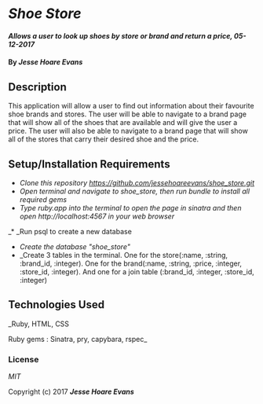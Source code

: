# _Shoe Store_

#### _Allows a user to look up shoes by store or brand and return a price, 05-12-2017_

#### By _Jesse Hoare Evans_

## Description

This application will allow a user to find out information about their favourite shoe brands and stores. The user will be able to navigate to a brand page that will show all of the shoes that are available and will give the user a price. The user will also be able to navigate to a brand page that will show all of the stores that carry their desired shoe and the price. 

## Setup/Installation Requirements

* _Clone this repository https://github.com/jessehoareevans/shoe_store.git_
* _Open terminal and navigate to shoe_store, then run bundle to install all required gems_
* _Type ruby.app into the terminal to open the page in sinatra and then open http://localhost:4567 in your web browser_

_* _Run psql to create a new database
* _Create the database "shoe_store"_
* _Create 3 tables in the terminal. One for the store(:name, :string, :brand_id, :integer). One for the brand(:name, :string, :price, :integer, :store_id, :integer). And one for a join table (:brand_id, :integer, :store_id, :integer)

## Technologies Used

_Ruby, HTML, CSS

Ruby gems : Sinatra, pry, capybara, rspec_

### License

*MIT*

Copyright (c) 2017 **_Jesse Hoare Evans_**
